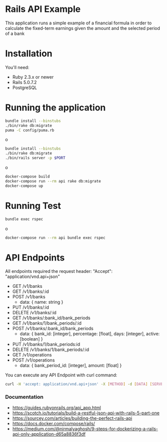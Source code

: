 # Rails API Example

This application runs a simple example of a financial formula in order to calculate the fixed-term earnings given the amount and the selected period of a bank

# Installation

You'll need:

* Ruby 2.3.x or newer
* Rails 5.0.7.2
* PostgreSQL

# Running the application

```sh
bundle install --binstubs
./bin/rake db:migrate
puma -C config/puma.rb
```
o
```sh
bundle install --binstubs
./bin/rake db:migrate
./bin/rails server -p $PORT
```
o

```sh
docker-compose build
docker-compose run --rm api rake db:migrate
docker-compose up
```

# Running Test

```sh
bundle exec rspec
```

o

```sh
docker-compose run --rm api bundle exec rspec
```

# API Endpoints

All endpoints required the request header: "Accept": "application/vnd.api+json"

- GET /v1/banks
- GET /v1/banks/:id
- POST /v1/banks
  - data: { name: string }
- PUT /v1/banks/:id
- DELETE /v1/banks/:id
- GET /v1/banks/:bank_id/bank_periods
- GET /v1/banks/1/bank_periods/:id
- POST /v1/banks/:bank_id/bank_periods
  - data: { bank_id: [integer], percentage: [float], days: [integer], active: [boolean] }
- PUT /v1/banks/1/bank_periods:id
- DELETE /v1/banks/1/bank_periods/:id
- GET /v1/operations
- POST /v1/operations
  - data: { bank_period_id: [integer], amount: [float] }

You can execute any API Endpoint with curl command:

```sh
curl -H 'accept: application/vnd.api+json' -X [METHOD] -d [DATA] [SERVER]
```


### Documentation

* https://guides.rubyonrails.org/api_app.html
* https://scotch.io/tutorials/build-a-restful-json-api-with-rails-5-part-one
* https://sourcey.com/articles/building-the-perfect-rails-api
* https://docs.docker.com/compose/rails/
* https://medium.com/@nirmalyaghosh/9-steps-for-dockerizing-a-rails-api-only-application-d65a8836f3df

